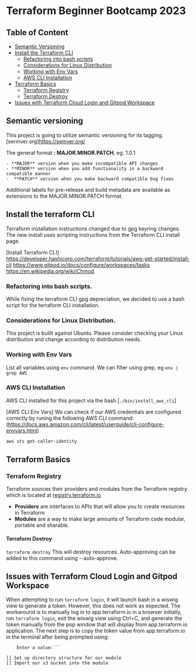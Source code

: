 # Terraform Beginner Bootcamp 2023


## Table of Content

- [Semantic Versioning](#semantic-versioning)
- [Install the Terraform CLI](#install-the-terraform-cli)
    - [Refactoring into bash scripts](#refactoring-into-bash-scripts)
    - [Considerations for Linux Distribution](#considerations-for-linux-distribution)
    - [Working with Env Vars](#working-with-env-vars)
    - [AWS CLI Installation](#aws-cli-installation)
- [Terraform Basics](#terraform-basics)
    - [Terraform Registry](#terraform-registry)
    - [Terraform Destroy](#terraform-destroy)
- [Issues with Terraform Cloud Login and Gitpod Workspace](#issues-with-terraform-cloud-login-and-gitpod-workspace)




## Semantic versioning

This project is going to utilize semantic versioning for its tagging.
[sermver.org]https://semver.org/

The general format :
**MAJOR.MINOR.PATCH**, eg. 1.0.1

    - **MAJOR** version when you make incompatible API changes
    - **MINOR** version when you add functionality in a backward compatible manner
    -  **PATCH** version when you make backward compatible bug fixes

Additional labels for pre-release and build metadata are available as extensions to the MAJOR.MINOR.PATCH format.

## Install the terraform CLI

Terraform installation instructions changed due to gpg keyring changes. The new install uses scripting instructions from the Terraform CLI install page. 

[Install Terraform CLI] https://developer.hashicorp.com/terraform/tutorials/aws-get-started/install-cli
https://www.gitpod.io/docs/configure/workspaces/tasks
https://en.wikipedia.org/wiki/Chmod

### Refactoring into bash scripts.
While fixing the terraform CLI gpg depreciation, we decided to use a bash script for the terraform CLI installation. 

### Considerations for Linux Distribution.
This project is bulilt against Ubuntu.
Please consider checking your Linux distribution and change according to distribution needs.

### Working with Env Vars

List all variables  using `env` command.
We can filter  using grep. eg `env | grep AWS`

### AWS CLI Installation

AWS CLI installed for this project via the bash  [`./bin/install_aws_cli`]


[AWS CLI Env Vars]
We can check if our AWS credentials are configured correctly by runing the following AWS CLI command: (https://docs.aws.amazon.com/cli/latest/userguide/cli-configure-envvars.html)
```sh
aws sts get-caller-identity
```

## Terraform Basics

### Terraform Registry

Terraform sources their providers and modules from the Terraform registry which is located at [registry.terraform.io](https://registry.terraform.io/)

- **Providers** are interfaces to APIs that will allow you to create resources in Terraform
- **Modules** are a way to make large amounts of Terraform code modular, portable and sharable.

#### Terraform Destroy
`terraform destroy`
This will destroy resources. Auto-approving can be added to this command using --auto-approve. 

## Issues with Terraform Cloud Login and Gitpod Workspace
When attempting to run `terraform login`, it will launch bash in a wiswig view to generate a token. However, this does not work as expected. The workaround is to manually log in to app.terraform.io in a browser initially, run `terraform login`, exit the wiswig view using Ctrl+C, and generate the token manually from the pop window that will display from app.terraform.io application. The next step is to copy the token value from app.terraform.io in the terminal after being prompted using:
```Token for app.terraform.io:
    Enter a value:```

[] Set up directory structure for our module
[] Import our s3 bucket into the module 

